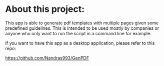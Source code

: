 # About this project:
This app is able to generate pdf templates with multiple pages given some predefined guidelines.
This is intended to be used mostly by companies or anyone who only want to run the script in a command line for example. 

If you want to have this app as a desktop application, please refer to this repo:

https://github.com/Nandras993/GenPDF
